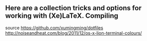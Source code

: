 Here are a collection tricks and options for working with (Xe)LaTeX. 
Compiling
- 
source
https://github.com/xumingming/dotfiles
http://noiseandheat.com/blog/2011/12/os-x-lion-terminal-colours/
